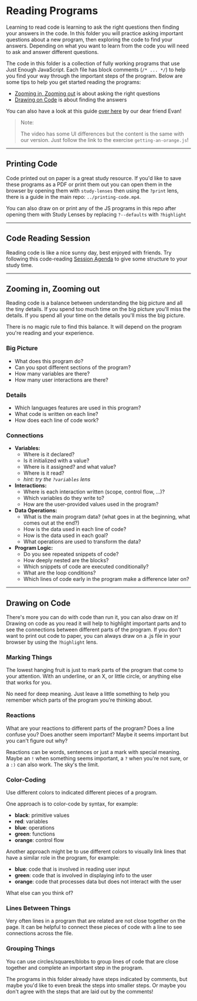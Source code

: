 # Reading Programs

Learning to read code is learning to ask the right questions then finding your
answers in the code. In this folder you will practice asking important questions
about a new program, then exploring the code to find your answers. Depending on
what you want to learn from the code you will need to ask and answer different
questions.

The code in this folder is a collection of fully working programs that use Just
Enough JavaScript. Each file has block comments (`/* ... */`) to help you find
your way through the important steps of the program. Below are some tips to help
you get started reading the programs:

- [Zooming in, Zooming out](#zooming-in-zooming-out) is about asking the right
  questions
- [Drawing on Code](#drawing-on-code) is about finding the answers

You can also have a look at this guide [over here](https://www.youtube.com/watch?v=7nCCQQFbMOM&list=PLdo7hJB0agEk3A3Rq55CXDsa7JfDscBAA)
 by our dear friend Evan!

> Note: 
> 
> The video has some UI differences but the content is the same with our version.
> Just follow the link to the exercise `getting-an-orange.js`!
---

## Printing Code

Code printed out on paper is a great study resource. If you'd like to save these
programs as a PDF or print them out you can open them in the browser by opening
them with `study-lenses` then using the `?print` lens, there is a guide in the
main repo: `../printing-code.mp4`.

You can also draw on or print any of the JS programs in this repo after opening
them with Study Lenses by replacing `?--defaults` with `?highlight`

---

## Code Reading Session

Reading code is like a nice sunny day, best enjoyed with friends. Try following
this code-reading [Session Agenda](./session-agenda.md) to give some structure
to your study time.

---

## Zooming in, Zooming out

Reading code is a balance between understanding the big picture and all the tiny
details. If you spend too much time on the big picture you'll miss the details.
If you spend all your time on the details you'll miss the big picture.

There is no magic rule to find this balance. It will depend on the program
you're reading and your experience.

### Big Picture

- What does this program do?
- Can you spot different sections of the program?
- How many variables are there?
- How many user interactions are there?

### Details

- Which languages features are used in this program?
- What code is written on each line?
- How does each line of code work?

### Connections

- **Variables:**
  - Where is it declared?
  - Is it initialized with a value?
  - Where is it assigned? and what value?
  - Where is it read?
  - _hint: try the `?variables` lens_
- **Interactions:**
  - Where is each interaction written (scope, control flow, ...)?
  - Which variables do they write to?
  - How are the user-provided values used in the program?
- **Data Operations:**
  - What is the main program data? (what goes in at the beginning, what comes
    out at the end?)
  - How is the data used in each line of code?
  - How is the data used in each goal?
  - What operations are used to transform the data?
- **Program Logic:**
  - Do you see repeated snippets of code?
  - How deeply nested are the blocks?
  - Which snippets of code are executed conditionally?
  - What are the loop conditions?
  - Which lines of code early in the program make a difference later on?

---

## Drawing on Code

There's more you can do with code than run it, you can also draw on it! Drawing
on code as you read it will help to highlight important parts and to see the
connections between different parts of the program. If you don't want to print
out code to paper, you can always draw on a .js file in your browser by using
the `?highlight` lens.

### Marking Things

The lowest hanging fruit is just to mark parts of the program that come to your
attention. With an underline, or an X, or little circle, or anything else that
works for you.

No need for deep meaning. Just leave a little something to help you remember
which parts of the program you're thinking about.

### Reactions

What are your reactions to different parts of the program? Does a line confuse
you? Does another seem important? Maybe it seems important but you can't figure
out why?

Reactions can be words, sentences or just a mark with special meaning. Maybe an
`!` when something seems important, a `?` when you're not sure, or a `:)` can
also work. The sky's the limit.

### Color-Coding

Use different colors to indicated different pieces of a program.

One approach is to color-code by syntax, for example:

- **black**: primitive values
- **red**: variables
- **blue**: operations
- **green**: functions
- **orange**: control flow

Another approach might be to use different colors to visually link lines that
have a similar role in the program, for example:

- **blue**: code that is involved in reading user input
- **green**: code that is involved in displaying info to the user
- **orange**: code that processes data but does not interact with the user

What else can you think of?

### Lines Between Things

Very often lines in a program that are related are not close together on the
page. It can be helpful to connect these pieces of code with a line to see
connections across the file.

### Grouping Things

You can use circles/squares/blobs to group lines of code that are close together
and complete an important step in the program.

The programs in this folder already have steps indicated by comments, but maybe
you'd like to even break the steps into smaller steps. Or maybe you don't agree
with the steps that are laid out by the comments!
